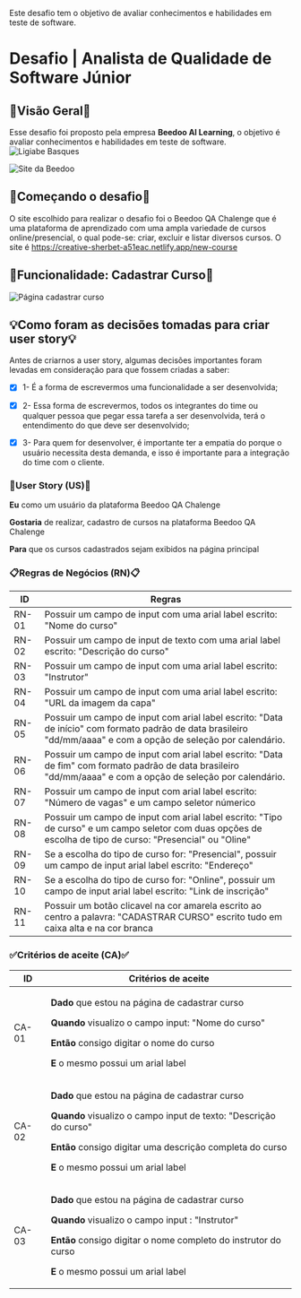 
Este desafio tem o objetivo de avaliar conhecimentos e habilidades em teste de software.

# Desafio | Analista de Qualidade de Software Júnior #

## 👀Visão Geral👀 ##
Esse desafio foi proposto pela empresa **Beedoo AI Learning**, o objetivo é avaliar conhecimentos e habilidades em teste de software.
![Ligiabe Basques](https://img.shields.io/badge/Respons%C3%A1vel%3ALigiane%20Basques%20-%20%09%2332CD32)

![Site da Beedoo](https://imgur.com/6dFHsSi.png)

 ## 🔨Começando o desafio🔨 ##

 O site escolhido para realizar o desafio foi o Beedoo QA Chalenge que é uma plataforma de aprendizado com uma ampla variedade de cursos online/presencial, o qual pode-se: criar, excluir e listar diversos cursos. O site é https://creative-sherbet-a51eac.netlify.app/new-course

 ## 🔎Funcionalidade: Cadastrar Curso🔎 ## 

 ![Página cadastrar curso](https://imgur.com/xN6ERyC.png)

 ## 💡Como foram as decisões tomadas para criar user story💡 ## 
 Antes de criarnos a user story, algumas decisões importantes foram levadas em consideração para que fossem criadas a saber: 
 - [x] 1- É a forma de escrevermos uma funcionalidade a ser desenvolvida;
 - [x] 2- Essa forma de escrevermos, todos os integrantes do time ou qualquer pessoa que pegar essa tarefa a ser desenvolvida, terá o entendimento do que deve ser desenvolvido;
 - [x] 3- Para quem for desenvolver, é importante ter a  empatia do porque o usuário necessita desta demanda, e isso é importante para a integração do time com o cliente. 
 

 ### 🎯User Story (US)🎯 ###

 <p> <b>Eu</b> como um usuário da plataforma Beedoo QA Chalenge </p> 
<p> <b>Gostaria</b> de realizar, cadastro de cursos na plataforma Beedoo QA Chalenge </p>
<p> <b>Para</b> que os cursos cadastrados sejam exibidos na página principal</p>

### 📋Regras de Negócios (RN)📋 ### 
| ID | Regras |
| ------------- | ------------- |
| RN-01 | Possuir um campo de input com uma arial label escrito: "Nome do curso"
| RN-02 | Possuir um campo de input de texto com uma arial label escrito: "Descrição do curso"
| RN-03 | Possuir um campo de input com uma arial label escrito: "Instrutor"
| RN-04 | Possuir um campo de input com uma arial label escrito: "URL da imagem da capa"
| RN-05 | Possuir um campo de input com arial label escrito: "Data de início" com formato padrão de data brasileiro "dd/mm/aaaa" e com a opção de seleção por calendário. 
| RN-06 | Possuir um campo de input com arial label escrito: "Data de fim" com formato padrão de data brasileiro "dd/mm/aaaa" e com a opção de seleção por calendário.
| RN-07 | Possuir um campo de input com arial label escrito: "Número de vagas" e um campo seletor númerico
| RN-08 | Possuir um campo de input com arial label escrito: "Tipo de curso" e um campo seletor com duas opções de escolha de tipo de curso: "Presencial" ou "Oline"
| RN-09 | Se a escolha do tipo de curso for: "Presencial", possuir um campo de input arial label escrito: "Endereço"
| RN-10 | Se a escolha do tipo de curso for: "Online", possuir um campo de input arial label escrito: "Link de inscrição"
| RN-11 | Possuir um botão clicavel na cor amarela escrito ao centro a palavra: "CADASTRAR CURSO" escrito tudo em caixa alta e na cor branca

### ✅Critérios de aceite (CA)✅ ####
| ID | Critérios de aceite |
| ------------- | ------------- |
| CA-01 | <p> <b>Dado</b> que estou na página de cadastrar curso </p> <p> <b>Quando</b> visualizo o campo input: "Nome do curso" </p> <p> <b>Então</b> consigo digitar o nome do curso</p> <p> <b>E</b> o mesmo possui um arial label</p>
| CA-02 | <p> <b>Dado</b> que estou na página de cadastrar curso </p> <p> <b>Quando</b> visualizo o campo input de texto: "Descrição do curso" </p> <p> <b>Então</b> consigo digitar uma descrição completa do curso</p> <p> <b>E</b> o mesmo possui um arial label</p>
| CA-03 | <p> <b>Dado</b> que estou na página de cadastrar curso </p> <p> <b>Quando</b> visualizo o campo input : "Instrutor" </p> <p> <b>Então</b> consigo digitar o nome completo do instrutor do curso</p> <p> <b>E</b> o mesmo possui um arial label</p>


 



